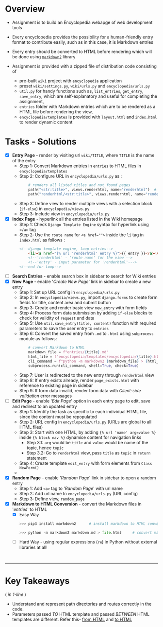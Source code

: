 # Overview
- Assignment is to build an Encyclopedia webapge of web development tools
- Every encyclopedia provides the possibility for a human-friendly entry format to contribute easily, such as in this case, it is Markdown entries
- Every entry should be converted to HTML before rendering which will be done using [`markdown2`](https://github.com/trentm/python-markdown2) library

- Assignment is provided with a zipped file of distribution code consisting of 
    - pre-built `wiki` project with `encyclopedia` application
    - preset `wiki/settings.py`, `wiki/urls.py` and `encyclopedia/urls.py`
    - `util.py` for handy functions such as, `list_entries`, `get_entry`, `save_entry`, which are self-explanatory and useful for completing the assignment,
    - `entries` folder with Markdown entries which are to be rendered as a HTML file before rendering the view,
    - `encyclopedia/templates` is provided with `layout.html` and `index.html` to render dynamic content


# Tasks - Solutions
- [X] **Entry Page** - render by visiting url `wiki/TITLE`, where `TITLE` is the name of the entry
    - Step 1: Convert Markdown entries in `entries` to HTML files in `encyclopedia/templates`
    - Step 2: Configure URL in `encyclopedia/urls.py` as :
        ```python
            # renders all listed titles and not found pages
            path("<str:title>", views.renderhtml, name="renderhtml")  # --> renders as default view for all sidebar links
            path("renderhtml/<str:title>", views.renderhtml, name="renderhtml")  # --> renders only when called for
        ```
    - Step 3: Define view to render multiple views with a selection block (`if-else`) in `encyclopedia/views.py`
    - Step 3: Include view in `encyclopedia/urls.py`
- [X] **Index Page** - hyperlink all the entries listed in the Wiki homepage
    - Step 1: Check `Django Template Engine` syntax for hyperlink using `</a>` tag
    - Step 2: Use the `route name` for `<a href="">` inside the `li` tag in `index.html` as follows :
        ```html
        <!--django template engine, loop entries-->
            <li><a href="{% url 'renderhtml' entry %}">{{ entry }}</a></li>
            <!--'renderhtml' - 'route name' for the view -->
            <!--'entry' - input parameter for 'renderhtml'--->
        <!--end for loop-->    
        ```
- [ ] **Search Entries** - enable search box in sidebar to search for Wiki entries
- [X] **New Page** - enable '*Create New Page*' link in sidebar to create a new entry
    - Step 1: Set up URL config in `encyclopedia/urls.py`
    - Step 2: In `encyclopedia/views.py`, import `django.forms` to create form fields for title, content area and submit button
    - Step 3: Create and render basic view `new_entry` with form fields
    - Step 4: Process form data submission by adding `if-else` blocks to check for validity of `request` and data 
    - Step 5: Use `util.save_entry(title, content)` function with required parameters to save the user entry to `entries`
    - Step 6: Convert the saved entry from `.md` to `.html` using `subprocess` module as follows:
        ```python
            # convert Markdown to HTML
            markdown_file = f"entries/{title}.md"   
            html_file = f"encyclopedia/templates/encyclopedia/{title}.html"
            cli_command = f"python -m markdown2 {markdown_file} > {html_file}"
            subprocess.run(cli_command, shell=True, check=True)
        ```
    - Step 7: User is redirected to the new entry through `renderhtml` view
    - Step 8: If entry exists already, render `page_exists.html` with reference to existing page in sidebar
    - Step 9: If form data invalid, render form data with *Client-side validation* error messages
- [ ] **Edit Page** - enable '*Edit Page*' option in each entry page to edit, save and redirect to an updated entry
    - Step 1: Identify the task as specific to each individual HTML file, since the content must be repopulated
    - Step 2: URL config in `encyclopedia/urls.py` (URLs are global to all HTML files)
    - Step 3: Start with one HTML, by adding `{% url 'name' arg=value %}` inside `{% block nav %}` dynamice content for navigation links
        - Step 3.1: `arg` would be `title` and `value` would be name of the topic, hence `topic`
        - Step 3.2: Go to `renderhtml` view, pass `title` as `topic` in `return` statement 
    - Step 4: Create template `edit_entry` with form elements from `Class NewForm()`
    - 
- [X] **Random Page** - enable '*Random Page*' link in sidebar to open a random entry
    - Step 1: Add `<a>` tag to '*Random Page*' with url name
    - Step 2: Add url name to `encyclopedia/urls.py` (URL config)
    - Step 3: Define view, `random_page`
- [X] **Markdown to HTML Conversion** - convert the Markdown files in '*entries*' to HTML
    - [X] Easy Way
        ```python 
        >>> pip3 install markdown2      # install markdown to HTML converter

        >>> python -m markdown2 markdown.md > file.html     # convert markdown to HTML in CLI
        ```
    - [ ] Hard Way - using regular expressions (`re`) in Python without external libraries at all!

<br>
<hr>

# Key Takeaways 
( *in 1-line* )
- Understand and represent path directories and routes correctly in the code.
- Parameters passed *TO* HTML template and passed *BETWEEN* HTML templates are different. Refer this- [from HTML](/django/wiki/encyclopedia/templates/encyclopedia/css.html) and [to HTML](/django/wiki/encyclopedia/templates/encyclopedia/edit_entry.html)